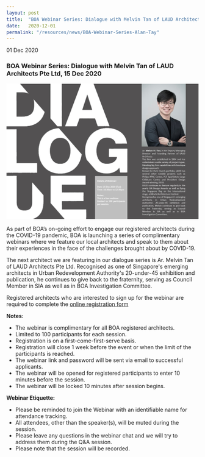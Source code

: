```yaml
---
layout: post
title:  "BOA Webinar Series: Dialogue with Melvin Tan of LAUD Architects Pte Ltd"
date:   2020-12-01
permalink: "/resources/news/BOA-Webinar-Series-Alan-Tay"
---
```

01 Dec 2020

### **BOA Webinar Series: Dialogue with Melvin Tan of LAUD Architects Pte Ltd, 15 Dec 2020**

![BOA Webinar Poster](/images/Dialogue-with-Melvin-Tan.jpg)

As part of BOA’s on-going effort to engage our registered architects during the COVID-19 pandemic, BOA is launching a series of complimentary webinars where we feature our local architects and speak to them about their experiences in the face of the challenges brought about by COVID-19. 

The next architect we are featuring in our dialogue series is Ar. Melvin Tan of LAUD Architects Pte Ltd. Recognised as one of Singapore's emerging architects in Urban Redevelopment Authority's 20-under-45 exhibition and publication, he continues to give back to the fraternity, serving as Council Member in SIA as well as in BOA Investigation Committee.

Registered architects who are interested to sign up for the webinar are required to complete the [online registration form](https://docs.google.com/forms/d/1us1UtmRBp_zeW5SPdDxxueql6IfnKzRSja2DWxUMFbw/edit)

**Notes:**
* The webinar is complimentary for all BOA registered architects. 
* Limited to 100 participants for each session. 
* Registration is on a first-come-first-serve basis. 
* Registration will close 1 week before the event or when the limit of the participants is reached.
* The webinar link and password will be sent via email to successful applicants. 
* The webinar will be opened for registered participants to enter 10 minutes before the session.
* The webinar will be locked 10 minutes after session begins.

**Webinar Etiquette:**
* Please be reminded to join the Webinar with an identifiable name for attendance tracking.
* All attendees, other than the speaker(s), will be muted during the session.
* Please leave any questions in the webinar chat and we will try to address them during the Q&A session.
* Please note that the session will be recorded.
